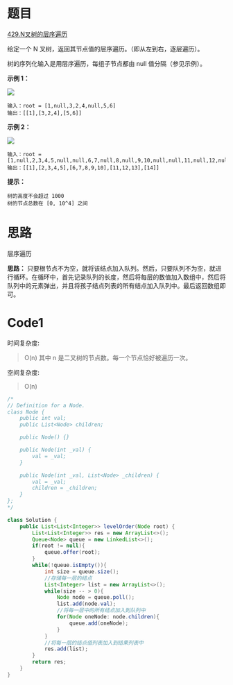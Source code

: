 # 题目
[429.N叉树的层序遍历](https://leetcode.cn/problems/n-ary-tree-level-order-traversal/)

给定一个 N 叉树，返回其节点值的层序遍历。（即从左到右，逐层遍历）。

树的序列化输入是用层序遍历，每组子节点都由 null 值分隔（参见示例）。

**示例 1：**

![](https://assets.leetcode.com/uploads/2018/10/12/narytreeexample.png)
``` 
输入：root = [1,null,3,2,4,null,5,6]
输出：[[1],[3,2,4],[5,6]]
```

**示例 2：**

![](https://assets.leetcode.com/uploads/2019/11/08/sample_4_964.png)

``` 
输入：root = [1,null,2,3,4,5,null,null,6,7,null,8,null,9,10,null,null,11,null,12,null,13,null,null,14]
输出：[[1],[2,3,4,5],[6,7,8,9,10],[11,12,13],[14]]
```

**提示：**
``` 
树的高度不会超过 1000
树的节点总数在 [0, 10^4] 之间
```

# 思路
层序遍历

**思路：** 只要根节点不为空，就将该结点加入队列。然后，只要队列不为空，就进行循环。在循环中，首先记录队列的长度，然后将每层的数值加入数组中，然后将队列中的元素弹出，并且将孩子结点列表的所有结点加入队列中。最后返回数组即可。

# Code1

时间复杂度:
>O(n)  其中 n 是二叉树的节点数。每一个节点恰好被遍历一次。

空间复杂度:
> O(n)  

```java
/*
// Definition for a Node.
class Node {
    public int val;
    public List<Node> children;

    public Node() {}

    public Node(int _val) {
        val = _val;
    }

    public Node(int _val, List<Node> _children) {
        val = _val;
        children = _children;
    }
};
*/

class Solution {
    public List<List<Integer>> levelOrder(Node root) {
        List<List<Integer>> res = new ArrayList<>();
        Queue<Node> queue = new LinkedList<>();
        if(root != null){
            queue.offer(root);
        }
        while(!queue.isEmpty()){
            int size = queue.size();
            //存储每一层的结点
            List<Integer> list = new ArrayList<>();
            while(size -- > 0){
                Node node = queue.poll();
                list.add(node.val);
                //将每一层中的所有结点加入到队列中
                for(Node oneNode: node.children){
                    queue.add(oneNode);
                }
            }
            //将每一层的结点值列表加入到结果列表中
            res.add(list);
        }
        return res;
    }
}
```